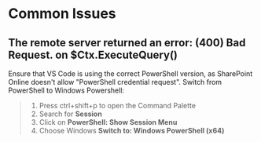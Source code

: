 # Common Issues

## The remote server returned an error: (400) Bad Request. on $Ctx.ExecuteQuery()

Ensure that VS Code is using the correct PowerShell version, as SharePoint Online doesn't allow "PowerShell credential request". Switch from PowerShell to Windows Powershell:
> 1) Press ctrl+shift+p to open the Command Palette
> 2) Search for **Session**
> 3) Click on **PowerShell: Show Session Menu**
> 4) Choose Windows **Switch to: Windows PowerShell (x64)**

